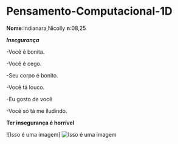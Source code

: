 # Pensamento-Computacional-1D
**Nome**:Indianara,Nicolly        **n**:08,25

   ***Insegurança***
 
-Vocẽ é bonita.

-Vocẽ é cego.


-Seu corpo é bonito.

-Vocẽ tá louco.


-Eu gosto de vocẽ

-Vocẽ só tá me iludindo.


**Ter insegurança é horrível**

![Isso é uma imagem]
![Isso é uma imagem](https://myoctocat.com/assets/images/base-octocat.svg)
